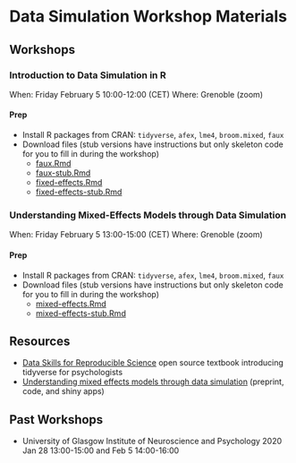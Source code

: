 
# Data Simulation Workshop Materials

## Workshops

### Introduction to Data Simulation in R

When: Friday February 5 10:00-12:00 (CET) Where: Grenoble (zoom)

#### Prep

  - Install R packages from CRAN: `tidyverse`, `afex`, `lme4`,
    `broom.mixed`, `faux`
  - Download files (stub versions have instructions but only skeleton
    code for you to fill in during the workshop)
      - [faux.Rmd](https://osf.io/wa58r/download)
      - [faux-stub.Rmd](https://osf.io/xwcpy/download)
      - [fixed-effects.Rmd](https://osf.io/9xghp/download)
      - [fixed-effects-stub.Rmd](https://osf.io/efqwm/download)

### Understanding Mixed-Effects Models through Data Simulation

When: Friday February 5 13:00-15:00 (CET) Where: Grenoble (zoom)

#### Prep

  - Install R packages from CRAN: `tidyverse`, `afex`, `lme4`,
    `broom.mixed`, `faux`
  - Download files (stub versions have instructions but only skeleton
    code for you to fill in during the workshop)
      - [mixed-effects.Rmd](https://osf.io/vf3ca/download)
      - [mixed-effects-stub.Rmd](https://osf.io/vf3ca/download)

## Resources

  - [Data Skills for Reproducible
    Science](https://psyteachr.github.io/msc-data-skills/) open source
    textbook introducing tidyverse for psychologists
  - [Understanding mixed effects models through data
    simulation](https://osf.io/3cz2e/) (preprint, code, and shiny apps)

## Past Workshops

  - University of Glasgow Institute of Neuroscience and Psychology 2020
    Jan 28 13:00-15:00 and Feb 5 14:00-16:00
